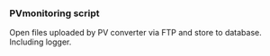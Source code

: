 ### PVmonitoring script

Open files uploaded by PV converter via FTP and store to database. 
Including logger.